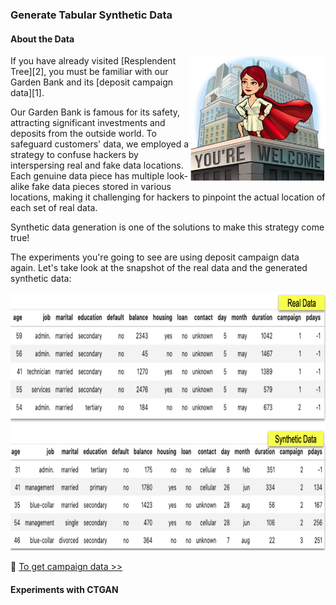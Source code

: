 ### Generate Tabular Synthetic Data

#### About the Data

<p>
<img align="right" src="https://github.com/lady-h-world/My_Garden/blob/main/images/lady_heart_manga/safe_bank.png" width="216" height="202" />
If you have already visited [Resplendent Tree][2], you must be familiar with our Garden Bank and its [deposit campaign data][1].

Our Garden Bank is famous for its safety, attracting significant investments and deposits from the outside world. To safeguard customers' data, we employed a strategy to confuse hackers by interspersing real and fake data locations. Each genuine data piece has multiple look-alike fake data pieces stored in various locations, making it challenging for hackers to pinpoint the actual location of each set of real data.

Synthetic data generation is one of the solutions to make this strategy come true!
</p>

The experiments you're going to see are using deposit campaign data again. Let's take look at the snapshot of the real data and the generated synthetic data:

<img src="https://github.com/lady-h-world/My_Garden/blob/main/images/Secret_Guest_images/real_vs_syn.png" width="1031" height="413" />

🌻 [To get campaign data >>][3] 


#### Experiments with CTGAN


[1]:https://github.com/lady-h-world/My_Garden/blob/main/reading_pages/Resplendent_Tree/corr1.md#about-the-data
[2]:https://github.com/lady-h-world/My_Garden/blob/main/reading_pages/Resplendent_Tree/about_resplendent_tree.md
[3]:[1]:https://github.com/lady-h-world/My_Garden/blob/main/code/crystal_ball/data_collector/generate_campaign.ipynb
